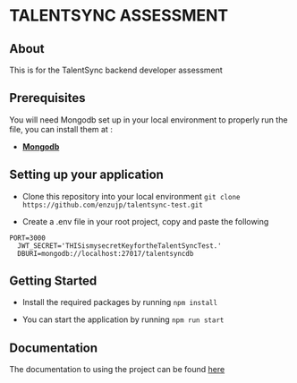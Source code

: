 # TALENTSYNC ASSESSMENT

## About
This is for the TalentSync backend developer assessment 

## Prerequisites
You will need Mongodb set up in your local environment to properly run the file, you can install them at : 

- [**Mongodb**](https://docs.mongodb.com/manual/installation/)

## Setting up your application
- Clone this repository into your local environment
```git clone https://github.com/enzujp/talentsync-test.git```

- Create a .env file in your root project, copy and paste the following
```
PORT=3000
  JWT_SECRET='THISismysecretKeyfortheTalentSyncTest.'
  DBURI=mongodb://localhost:27017/talentsyncdb
```

## Getting Started
- Install the required packages by running 
```npm install```

- You can start the application by running
```npm run start```


## Documentation
The documentation to using the project can be found [here](https://warped-moon-914279.postman.co/workspace/74facbe7-5044-41bf-808c-de9facc90c7d/documentation/25948396-6b77f253-1fff-4507-9bf5-a7b40ab55478)
